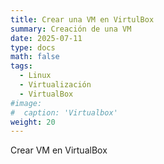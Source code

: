 ```yaml
---
title: Crear una VM en VirtulBox
summary: Creación de una VM 
date: 2025-07-11
type: docs
math: false
tags:
  - Linux
  - Virtualización
  - VirtualBox
#image:
#  caption: 'Virtualbox'
weight: 20
---
```


Crear VM en VirtualBox